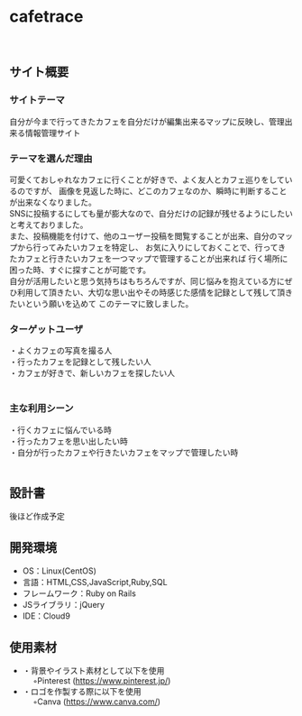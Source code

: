 # cafetrace
​
## サイト概要
### サイトテーマ
自分が今まで行ってきたカフェを自分だけが編集出来るマップに反映し、管理出来る情報管理サイト
​
### テーマを選んだ理由
可愛くておしゃれなカフェに行くことが好きで、よく友人とカフェ巡りをしているのですが、
画像を見返した時に、どこのカフェなのか、瞬時に判断することが出来なくなりました。<br>
SNSに投稿するにしても量が膨大なので、自分だけの記録が残せるようにしたいと考えておりました。<br>
また、投稿機能を付けて、他のユーザー投稿を閲覧することが出来、自分のマップから行ってみたいカフェを特定し、
お気に入りにしておくことで、行ってきたカフェと行きたいカフェを一つマップで管理することが出来れば
行く場所に困った時、すぐに探すことが可能です。<br>
自分が活用したいと思う気持ちはもちろんですが、同じ悩みを抱えている方にぜひ利用して頂きたい、大切な思い出やその時感じた感情を記録として残して頂きたいという願いを込めて
このテーマに致しました。
​
### ターゲットユーザ
・よくカフェの写真を撮る人 <br>
・行ったカフェを記録として残したい人 <br>
・カフェが好きで、新しいカフェを探したい人 <br>
​
### 主な利用シーン
・行くカフェに悩んでいる時 <br>
・行ったカフェを思い出したい時 <br>
・自分が行ったカフェや行きたいカフェをマップで管理したい時 <br>
​
## 設計書
後ほど作成予定
​
## 開発環境
- OS：Linux(CentOS)
- 言語：HTML,CSS,JavaScript,Ruby,SQL
- フレームワーク：Ruby on Rails
- JSライブラリ：jQuery
- IDE：Cloud9
​
## 使用素材
- ・背景やイラスト素材として以下を使用 <br>
  &emsp; ◦Pinterest (https://www.pinterest.jp/)
- ・ロゴを作製する際に以下を使用 <br>
  &emsp; ◦Canva (https://www.canva.com/)